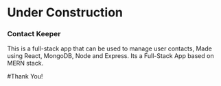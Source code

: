 # Under Construction

### Contact Keeper

This is a full-stack app that can be used to manage user contacts, Made using React, MongoDB, Node and Express. Its a Full-Stack App based on MERN stack.

#Thank You!